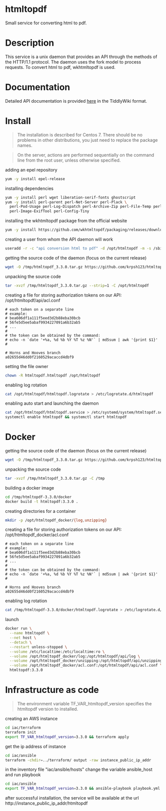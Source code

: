 # htmltopdf
Small service for converting html to pdf.

# Description
This service is a unix daemon that provides an API through the methods of the HTTP/1.1 protocol.
The daemon uses the fork model to process requests. To convert html to pdf, wkhtmltopdf is used.

# Documentation
Detailed API documentation is provided [here](doc/api_htmltopdf.html)
in the TiddlyWiki format.

# Install
> The installation is described for Centos 7.
> There should be no problems in other distributions, you just need to replace the package names.

> On the server, actions are performed sequentially on the command line from the root user, unless otherwise specified.

adding an epel repository
```sh
yum -y install epel-release
```

installing dependencies
```sh
yum -y install perl wget liberation-serif-fonts ghostscript
yum -y install perl-parent perl-Net-Server perl-Plack \
  perl-Pod-Usage perl-Log-Dispatch perl-Archive-Zip perl-File-Temp perl-Capture-Tiny \
  perl-Image-ExifTool perl-Config-Tiny
```

installing the wkhtmltopdf package from the official website
```sh
yum -y install https://github.com/wkhtmltopdf/packaging/releases/download/0.12.6-1/wkhtmltox-0.12.6-1.centos7.x86_64.rpm
```

creating a user from whom the API daemon will work
```sh
useradd -r -c "api conversion html to pdf" -d /opt/htmltopdf -m -s /sbin/nologin htmltopdf
```

getting the source code of the daemon (focus on the current release)
```sh
wget -O /tmp/htmltopdf_3.3.0.tar.gz https://github.com/krpsh123/htmltopdf/archive/refs/tags/3.3.0.tar.gz
```

unpacking the source code
```sh
tar -xvzf /tmp/htmltopdf_3.3.0.tar.gz --strip=1 -C /opt/htmltopdf
```

creating a file for storing authorization tokens on our API: /opt/htmltopdf/api/acl.conf
```
# each token on a separate line
# example:
# bea606df1a111f5eed3d2b88eba30bcb
# 56fe5d5ee5abaf9934227091a6b32ab5
# ...
#
# the token can be obtained by the command:
# echo -n `date '+%a, %d %b %Y %T %z %N'` | md5sum | awk '{print $1}'
#

# Horns and Hooves branch
a02655d46dd0f2160529acaccd4dbf9
```

setting the file owner
```sh
chown -R htmltopdf.htmltopdf /opt/htmltopdf
```

enabling log rotation
```sh
cat /opt/htmltopdf/htmltopdf.logrotate > /etc/logrotate.d/htmltopdf
```

enabling auto start and launching the daemon
```sh
cat /opt/htmltopdf/htmltopdf.service > /etc/systemd/system/htmltopdf.service
systemctl enable htmltopdf && systemctl start htmltopdf
```

# Docker

getting the source code of the daemon (focus on the current release)
```sh
wget -O /tmp/htmltopdf_3.3.0.tar.gz https://github.com/krpsh123/htmltopdf/archive/refs/tags/3.3.0.tar.gz
```

unpacking the source code
```sh
tar -xvzf /tmp/htmltopdf_3.3.0.tar.gz -C /tmp
```

building a docker image
```sh
cd /tmp/htmltopdf-3.3.0/docker
docker build -t htmltopdf:3.3.0 .
```

creating directories for a container
```sh
mkdir -p /opt/htmltopdf_docker/{log,unzipping}
```

creating a file for storing authorization tokens on our API: /opt/htmltopdf_docker/acl.conf
```
# each token on a separate line
# example:
# bea606df1a111f5eed3d2b88eba30bcb
# 56fe5d5ee5abaf9934227091a6b32ab5
# ...
#
# the token can be obtained by the command:
# echo -n `date '+%a, %d %b %Y %T %z %N'` | md5sum | awk '{print $1}'
#

# Horns and Hooves branch
a02655d46dd0f2160529acaccd4dbf9
```

enabling log rotation
```sh
cat /tmp/htmltopdf-3.3.0/docker/htmltopdf.logrotate > /etc/logrotate.d/htmltopdf_docker
```

launch
```sh
docker run \
  --name htmltopdf \
  --net host \
  --detach \
  --restart unless-stopped \
  --volume /etc/localtime:/etc/localtime:ro \
  --volume /opt/htmltopdf_docker/log:/opt/htmltopdf/api/log \
  --volume /opt/htmltopdf_docker/unzipping:/opt/htmltopdf/api/unzipping \
  --volume /opt/htmltopdf_docker/acl.conf:/opt/htmltopdf/api/acl.conf \
  htmltopdf:3.3.0
```

# Infrastructure as code

> The environment variable TF_VAR_htmltopdf_version specifies the htmltopdf version to installed.

creating an AWS instance
```sh
cd iac/terraform
terraform init
export TF_VAR_htmltopdf_version=3.3.0 && terraform apply
```

get the ip address of instance
```sh
cd iac/ansible
terraform -chdir=../terraform/ output -raw instance_public_ip_addr
```

in the inventory file "iac/ansible/hosts" change the variable ansible_host
and run playbook
```sh
cd iac/ansible
export TF_VAR_htmltopdf_version=3.3.0 && ansible-playbook playbook.yml
```

after successful installation, the service will be available at the url http://instance_public_ip_addr/htmltopdf
